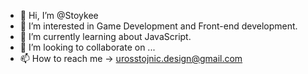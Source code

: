 - 👋 Hi, I’m @Stoykee
- 👀 I’m interested in Game Development and Front-end development.
- 🌱 I’m currently learning about JavaScript.
- 💞️ I’m looking to collaborate on ...
- 📫 How to reach me -> urosstojnic.design@gmail.com

<!---
Uros/Stoykee is a ✨ special ✨ repository because its `README.md` (this file) appears on your GitHub profile.
You can click the Preview link to take a look at your changes.
--->
